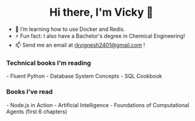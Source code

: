 <p>
        <h1 align = "Center"> <b> Hi there, I'm Vicky 👋 </b> </h1>
</p>

- 🌱 I’m learning how to use Docker and Redis.
- ⚡ Fun fact: I also have a Bachelor's degree in Chemical Engineering!
- 📫 Send me an email at rkvignesh2401@gmail.com !

<h3>Technical books I'm reading</h3>
  - Fluent Python
  - Database System Concepts
  - SQL Cookbook

<h3>Books I've read</h3>
  - Node.js in Action
  - Artificial Intelligence - Foundations of Computational Agents (first 6 chapters)


<!--
**rkv-2401/rkv-2401** is a ✨ _special_ ✨ repository because its `README.md` (this file) appears on your GitHub profile.

Here are some ideas to get you started:

- 🔭 I’m currently working on ...
- 🌱 I’m currently learning ...
- 👯 I’m looking to collaborate on ...
- 🤔 I’m looking for help with ...
- 💬 Ask me about ...
- 📫 How to reach me: ...
- 😄 Pronouns: ...
- ⚡ Fun fact: ...
-->
